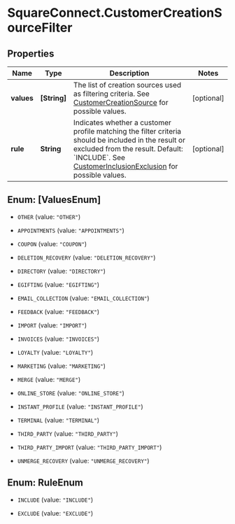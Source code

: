 # SquareConnect.CustomerCreationSourceFilter

## Properties
Name | Type | Description | Notes
------------ | ------------- | ------------- | -------------
**values** | **[String]** | The list of creation sources used as filtering criteria. See [CustomerCreationSource](#type-customercreationsource) for possible values. | [optional] 
**rule** | **String** | Indicates whether a customer profile matching the filter criteria should be included in the result or excluded from the result. Default: &#x60;INCLUDE&#x60;. See [CustomerInclusionExclusion](#type-customerinclusionexclusion) for possible values. | [optional] 


<a name="[ValuesEnum]"></a>
## Enum: [ValuesEnum]


* `OTHER` (value: `"OTHER"`)

* `APPOINTMENTS` (value: `"APPOINTMENTS"`)

* `COUPON` (value: `"COUPON"`)

* `DELETION_RECOVERY` (value: `"DELETION_RECOVERY"`)

* `DIRECTORY` (value: `"DIRECTORY"`)

* `EGIFTING` (value: `"EGIFTING"`)

* `EMAIL_COLLECTION` (value: `"EMAIL_COLLECTION"`)

* `FEEDBACK` (value: `"FEEDBACK"`)

* `IMPORT` (value: `"IMPORT"`)

* `INVOICES` (value: `"INVOICES"`)

* `LOYALTY` (value: `"LOYALTY"`)

* `MARKETING` (value: `"MARKETING"`)

* `MERGE` (value: `"MERGE"`)

* `ONLINE_STORE` (value: `"ONLINE_STORE"`)

* `INSTANT_PROFILE` (value: `"INSTANT_PROFILE"`)

* `TERMINAL` (value: `"TERMINAL"`)

* `THIRD_PARTY` (value: `"THIRD_PARTY"`)

* `THIRD_PARTY_IMPORT` (value: `"THIRD_PARTY_IMPORT"`)

* `UNMERGE_RECOVERY` (value: `"UNMERGE_RECOVERY"`)




<a name="RuleEnum"></a>
## Enum: RuleEnum


* `INCLUDE` (value: `"INCLUDE"`)

* `EXCLUDE` (value: `"EXCLUDE"`)




